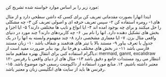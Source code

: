 مورد زیر را بر اساس موارد خواسته شده تشریح کن:

ابتدا انهارا بصورت مقدماتی تعریف کن برای کسی که داشن سطحی دارد و از مثال های۱-  رومره استفاده کن
۲- سپس تعریف  حرفه ای و اصولی تعربف کن
۳- چه مشکلی را حل میکنند و برای چه بوجود امده اند 
۴- ایا انواع و تایپ ها  مختلفی دارند؟ 
۵- ایا اجزا و بخش های تشکیل دهنده دارد. انها را نام ببر. 
۶- چه کاربردهای دارند؟ چند مورد در دنیای واقعی مثال بزن. 
۷- ایا معماری مشخصی دارد 
۸- چند مفهموم وابسته به انها را در یک جدول با تعرف بیاور 
۹- مستند بالا با تیتر های هدفمند و شفاف باشد 
۱۰- زبان مستند فارسی باشد
۱۱- در بخش های مختلف و هرجا نیاز  بود بنابر  ضرورت مفید است از دیاگرام استفاده کنی برای انتقال بهتره مفاهیم مانند: mermaid, gannt, excalidraw
۱۲- انتظار می رود مستندات جامع و دقیق باشد
۱۳- مثال های از دنیای واقعی با رفرنس معتبر داشته باشیم.
۱۴. منابع مورد استفاده از داکیومنت رسمی خود موضوع باشد.
۱۵- رفرنس ها باید از سایت های انگلیسی زبان و معتبر یاشد.
